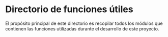 # Directorio de funciones útiles

El propósito principal de este directorio es recopilar todos los módulos que contienen las funciones utilizadas durante el desarrollo de este proyecto.